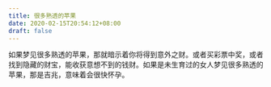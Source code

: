 ```yaml
---
title: 很多熟透的苹果
date: 2020-02-15T20:54:12+08:00
draft: false
---
```


如果梦见很多熟透的苹果，那就暗示着你将得到意外之财。或者买彩票中奖，或者找到隐藏的财宝，能收获意想不到的钱财。如果是未生育过的女人梦见很多熟透的苹果，那是吉兆，意味着会很快怀孕。